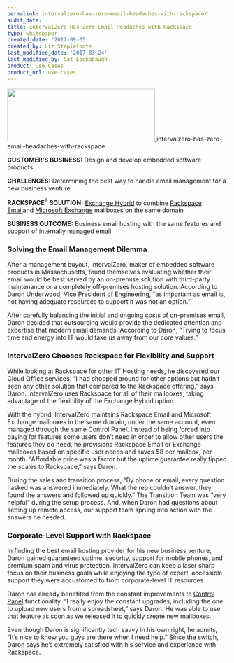 ```yaml
---
permalink: intervalzero-has-zero-email-headaches-with-rackspace/
audit_date:
title: IntervalZero Has Zero Email Headaches with Rackspace
type: whitepaper
created_date: '2012-09-05'
created_by: Liz Staplefoote
last_modified_date: '2017-03-24'
last_modified_by: Cat Lookabaugh
product: Use Cases
product_url: use-cases
---
```


<a href="http://www.intervalzero.com/">
   <img src="{% asset_path use-cases/how-it-maintains-relevancy/intervalzero.jpg %}" width="338" height="120" />
</a>intervalzero-has-zero-email-headaches-with-rackspace

**CUSTOMER'S BUSINESS:** Design and develop embedded software products

**CHALLENGES:** Determining the best way to handle email management for
a new business venture

**RACKSPACE<sup>&reg;</sup> SOLUTION:** [Exchange
Hybrid](http://www.rackspace.com/apps/email_hosting/exchange_hybrid/) to
combine [Rackspace
Email](http://www.rackspace.com/apps/email_hosting/rackspace_email/)and
[Microsoft
Exchange](http://www.rackspace.com/apps/email_hosting/exchange_hosting/)
mailboxes on the same domain

**BUSINESS OUTCOME:** Business email hosting with the same features and
support of internally managed email

### Solving the Email Management Dilemma

After a management buyout, IntervalZero, maker of embedded software
products in Massachusetts, found themselves evaluating whether their
email would be best served by an on-premise solution with third-party
maintenance or a completely off-premises hosting solution. According to
Daron Underwood, Vice President of Engineering, “as important as email
is, not having adequate resources to support it was not an option.”

After carefully balancing the initial and ongoing costs of on-premises
email, Daron decided that outsourcing would provide the dedicated
attention and expertise that modern email demands. According to Daron,
“Trying to focus time and energy into IT would take us away from our
core values.”

### IntervalZero Chooses Rackspace for Flexibility and Support

While looking at Rackspace for other IT Hosting needs, he discovered our
Cloud Office services. “I had shopped around for other options but
hadn’t seen any other solution that compared to the Rackspace offering,”
says Daron. IntervalZero uses Rackspace for all of their mailboxes,
taking advantage of the flexibility of the Exchange Hybrid option.

With the hybrid, IntervalZero maintains Rackspace Email and Microsoft
Exchange mailboxes in the same domain, under the same account, even
managed through the same Control Panel. Instead of being forced into
paying for features some users don’t need in order to allow other users
the features they do need, he provisions Rackspace Email or Exchange
mailboxes based on specific user needs and saves $8 per mailbox, per
month. “Affordable price was a factor but the uptime guarantee really
tipped the scales to Rackspace,” says Daron.

During the sales and transition process, “By phone or email, every
question I asked was answered immediately. What the rep couldn’t answer,
they found the answers and followed up quickly.” The Transition Team was
“very helpful” during the setup process. And, when Daron had questions
about setting up remote access, our support team sprung into action with
the answers he needed.

### Corporate-Level Support with Rackspace

In finding the best email hosting provider for his new business venture,
Daron gained guaranteed uptime, security, support for mobile phones, and
premium spam and virus protection. IntervalZero can keep a laser sharp
focus on their business goals while enjoying the type of expert,
accessible support they were accustomed to from corporate-level IT
resources.

Daron has already benefited from the constant improvements to [Control
Panel](http://www.rackspace.com/apps/control_panel/) functionality. “I
really enjoy the constant upgrades, including the one to upload new
users from a spreadsheet,” says Daron. He was able to use that feature
as soon as we released it to quickly create new mailboxes.

Even though Daron is significantly tech savvy in his own right, he
admits, “It’s nice to know you guys are there when I need help.” Since
the switch, Daron says he’s extremely satisfied with his service and
experience with Rackspace.
